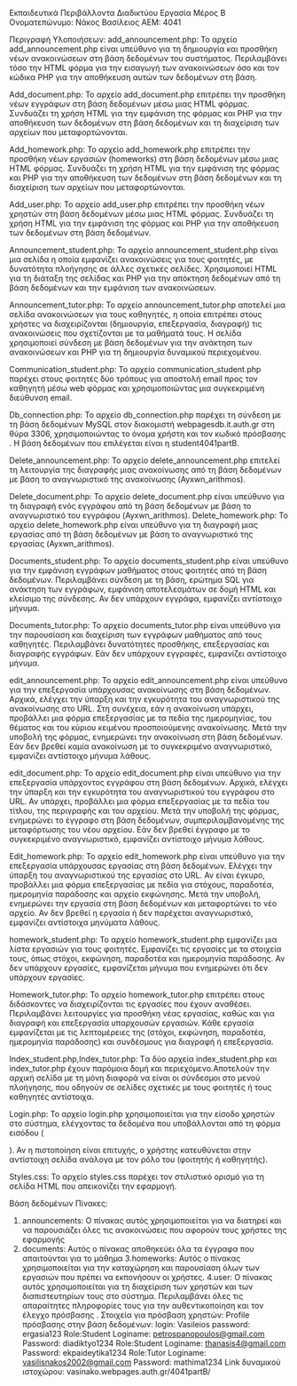 Εκπαιδευτικά Περιβάλλοντα Διαδικτύου
Εργασία Μέρος B
Ονοματεπώνυμο: Νάκος Βασίλειος   ΑΕΜ: 4041

Περιγραφή Υλοποιήσεων:
add_announcement.php:  Το αρχείο add_announcement.php είναι υπεύθυνο για τη δημιουργία και προσθήκη νέων ανακοινώσεων στη βάση δεδομένων του συστήματος. Περιλαμβάνει τόσο την HTML φόρμα για την εισαγωγή των ανακοινώσεων όσο και τον κώδικα PHP για την αποθήκευση αυτών των δεδομένων στη βάση.

Add_document.php:  Το αρχείο add_document.php επιτρέπει την προσθήκη νέων εγγράφων στη βάση δεδομένων μέσω μιας HTML φόρμας. Συνδυάζει τη χρήση HTML για την εμφάνιση της φόρμας και PHP για την αποθήκευση των δεδομένων στη βάση δεδομένων και τη διαχείριση των αρχείων που μεταφορτώνονται.

Add_homework.php: Το αρχείο add_homework.php επιτρέπει την προσθήκη νέων εργασιών (homeworks) στη βάση δεδομένων μέσω μιας HTML φόρμας. Συνδυάζει τη χρήση HTML για την εμφάνιση της φόρμας και PHP για την αποθήκευση των δεδομένων στη βάση δεδομένων και τη διαχείριση των αρχείων που μεταφορτώνονται.

Add_user.php: Το αρχείο add_user.php επιτρέπει την προσθήκη νέων χρηστών στη βάση δεδομένων μέσω μιας HTML φόρμας. Συνδυάζει τη χρήση HTML για την εμφάνιση της φόρμας και PHP για την αποθήκευση των δεδομένων στη βάση δεδομένων.

Announcement_student.php: Το αρχείο announcement_student.php είναι μια σελίδα η οποία εμφανίζει ανακοινώσεις για τους φοιτητές, με δυνατότητα πλοήγησης σε άλλες σχετικές σελίδες. Χρησιμοποιεί HTML για τη διάταξη της σελίδας και PHP για την απόκτηση δεδομένων από τη βάση δεδομένων και την εμφάνιση των ανακοινώσεων.

Announcement_tutor.php: Το αρχείο announcement_tutor.php αποτελεί μια σελίδα ανακοινώσεων για τους καθηγητές, η οποία επιτρέπει στους χρήστες να διαχειρίζονται (δημιουργία, επεξεργασία, διαγραφή) τις ανακοινώσεις που σχετίζονται με τα μαθήματά τους. Η σελίδα χρησιμοποιεί σύνδεση με βάση δεδομένων για την ανάκτηση των ανακοινώσεων και PHP για τη δημιουργία δυναμικού περιεχομένου.

Communication_student.php: Το αρχείο communication_student.php παρέχει στους φοιτητές δύο τρόπους για αποστολή email προς τον καθηγητή μέσω web φόρμας και χρησιμοποιώντας μια συγκεκριμένη διεύθυνση email.

Db_connection.php: Το αρχείο db_connection.php παρέχει τη σύνδεση με τη βάση δεδομένων MySQL στον διακομιστή webpagesdb.it.auth.gr στη θύρα 3306, χρησιμοποιώντας το όνομα χρήστη και τον κωδικό πρόσβασης . Η βάση δεδομένων που επιλέγεται είναι η student4041partB.

Delete_announcement.php:  Το αρχείο delete_announcement.php επιτελεί τη λειτουργία της διαγραφής μιας ανακοίνωσης από τη βάση δεδομένων με βάση το αναγνωριστικό της ανακοίνωσης (Ayxwn_arithmos).

Delete_document.php: Το αρχείο delete_document.php είναι υπεύθυνο για τη διαγραφή ενός εγγράφου από τη βάση δεδομένων με βάση το αναγνωριστικό του εγγράφου (Ayxwn_arithmos).
Delete_homework.php: Το αρχείο delete_homework.php είναι υπεύθυνο για τη διαγραφή μιας εργασίας από τη βάση δεδομένων με βάση το αναγνωριστικό της εργασίας (Ayxwn_arithmos).

Documents_student.php: Το αρχείο documents_student.php είναι υπεύθυνο για την εμφάνιση εγγράφων μαθήματος στους φοιτητές από τη βάση δεδομένων. Περιλαμβάνει σύνδεση με τη βάση, ερώτημα SQL για ανάκτηση των εγγράφων, εμφάνιση αποτελεσμάτων σε δομή HTML και κλείσιμο της σύνδεσης. Αν δεν υπάρχουν εγγράφα, εμφανίζει αντίστοιχο μήνυμα.

Documents_tutor.php: Το αρχείο documents_tutor.php είναι υπεύθυνο για την παρουσίαση και διαχείριση των εγγράφων μαθήματος από τους καθηγητές. Περιλαμβάνει δυνατότητες προσθήκης, επεξεργασίας και διαγραφής εγγράφων. Εάν δεν υπάρχουν εγγραφές, εμφανίζει αντίστοιχο μήνυμα.

edit_announcement.php: Το αρχείο edit_announcement.php είναι υπεύθυνο για την επεξεργασία υπάρχουσας ανακοίνωσης στη βάση δεδομένων. Αρχικά, ελέγχει την ύπαρξη και την εγκυρότητα του αναγνωριστικού της ανακοίνωσης στο URL. Στη συνέχεια, εάν η ανακοίνωση υπάρχει, προβάλλει μια φόρμα επεξεργασίας με τα πεδία της ημερομηνίας, του θέματος και του κύριου κειμένου προσποιούμενης ανακοίνωσης. Μετά την υποβολή της φόρμας, ενημερώνει την ανακοίνωση στη βάση δεδομένων. Εάν δεν βρεθεί καμία ανακοίνωση με το συγκεκριμένο αναγνωριστικό, εμφανίζει αντίστοιχο μήνυμα λάθους.

edit_document.php: Το αρχείο edit_document.php είναι υπεύθυνο για την επεξεργασία υπάρχοντος εγγράφου στη βάση δεδομένων. Αρχικά, ελέγχει την ύπαρξη και την εγκυρότητα του αναγνωριστικού του εγγράφου στο URL. Αν υπάρχει, προβάλλει μια φόρμα επεξεργασίας με τα πεδία του τίτλου, της περιγραφής και του αρχείου. Μετά την υποβολή της φόρμας, ενημερώνει το έγγραφο στη βάση δεδομένων, συμπεριλαμβανομένης της μεταφόρτωσης του νέου αρχείου. Εάν δεν βρεθεί έγγραφο με το συγκεκριμένο αναγνωριστικό, εμφανίζει αντίστοιχο μήνυμα λάθους.

Edit_homework.php: Το αρχείο edit_homework.php είναι υπεύθυνο για την επεξεργασία υπάρχουσας εργασίας στη βάση δεδομένων. Ελέγχει την ύπαρξη του αναγνωριστικού της εργασίας στο URL. Αν είναι έγκυρο, προβάλλει μια φόρμα επεξεργασίας με πεδία για στόχους, παραδοτέα, ημερομηνία παράδοσης και αρχείο εκφώνησης. Μετά την υποβολή, ενημερώνει την εργασία στη βάση δεδομένων και μεταφορτώνει το νέο αρχείο. Αν δεν βρεθεί η εργασία ή δεν παρέχεται αναγνωριστικό, εμφανίζει αντίστοιχα μηνύματα λάθους.

homework_student.php: Το αρχείο homework_student.php εμφανίζει μια λίστα εργασιών για τους φοιτητές. Eμφανίζει τις εργασίες με τα στοιχεία τους, όπως στόχοι, εκφώνηση, παραδοτέα και ημερομηνία παράδοσης. Αν δεν υπάρχουν εργασίες, εμφανίζεται μήνυμα που ενημερώνει ότι δεν υπάρχουν εργασίες.

Homework_tutor.php: Το αρχείο homework_tutor.php επιτρέπει στους διδάσκοντες να διαχειρίζονται τις εργασίες που έχουν αναθέσει. Περιλαμβάνει λειτουργίες για προσθήκη νέας εργασίας, καθώς και για διαγραφή και επεξεργασία υπαρχουσών εργασιών. Κάθε εργασία εμφανίζεται με τις λεπτομέρειες της (στόχοι, εκφώνηση, παραδοτέα, ημερομηνία παράδοσης) και συνδέσμους για διαγραφή ή επεξεργασία.

Index_student.php,Index_tutor.php: Tα δύο αρχεία index_student.php και index_tutor.php έχουν παρόμοια δομή και περιεχόμενο.Aποτελoύν την αρχική σελίδα με τη μόνη διαφορά να είναι οι σύνδεσμοι στο μενού πλοήγησης, που οδηγούν σε σελίδες σχετικές με τους φοιτητές ή τους καθηγητές αντίστοιχα.

Login.php: Το αρχείο login.php χρησιμοποιείται για την είσοδο χρηστών στο σύστημα, ελέγχοντας τα δεδομένα που υποβάλλονται από τη φόρμα εισόδου (<form>). Αν η πιστοποίηση είναι επιτυχής, ο χρήστης κατευθύνεται στην αντίστοιχη σελίδα ανάλογα με τον ρόλο του (φοιτητής ή καθηγητής).

Styles.css: Το αρχείο styles.css παρέχει τον στιλιστικό ορισμό για τη σελίδα HTML που απεικονίζει την εφαρμογή.

Βάση δεδομένων Πίνακες:  
1. announcements: Ο πίνακας αυτός χρησιμοποιείται για να διατηρεί και να παρουσιάζει όλες τις ανακοινώσεις που αφορούν τους χρήστες της εφαρμογής
2. documents: Αυτός ο πίνακας αποθηκεύει όλα τα έγγραφα που απαιτούνται για το μάθημα
3.homeworks: Αυτός ο πίνακας χρησιμοποιείται για την καταχώρηση και παρουσίαση όλων των εργασιών που πρέπει να εκπονήσουν οι χρήστες.
4.user: Ο πίνακας αυτός χρησιμοποιείται για τη διαχείριση των χρηστών και των διαπιστευτηρίων τους στο σύστημα. Περιλαμβάνει όλες τις απαραίτητες πληροφορίες τους για την αυθεντικοποίηση και τον έλεγχο πρόσβασης .
Στοιχεία για πρόσβαση χρηστών:
Profile πρόσβασης στην βάση δεδομένων:  login: Vasileios  password: ergasia123
Role:Student   Loginame: petrospanopoulos@gmail.com  Password: diadiktyo1234
Role:Student   Loginame: thanasis4@gmail.com   Password: ekpaideytika1234
Role:Tutor  Loginame: vasilisnakos2002@gmail.com   Password: mathima1234
Link δυναμικού ιστοχώρου: vasinako.webpages.auth.gr/4041partB/









